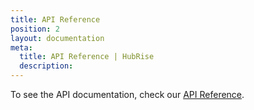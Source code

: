 ```yaml
---
title: API Reference
position: 2
layout: documentation
meta:
  title: API Reference | HubRise
  description:
---
```


To see the API documentation, check our [API Reference](/developers/api/general-concepts).
